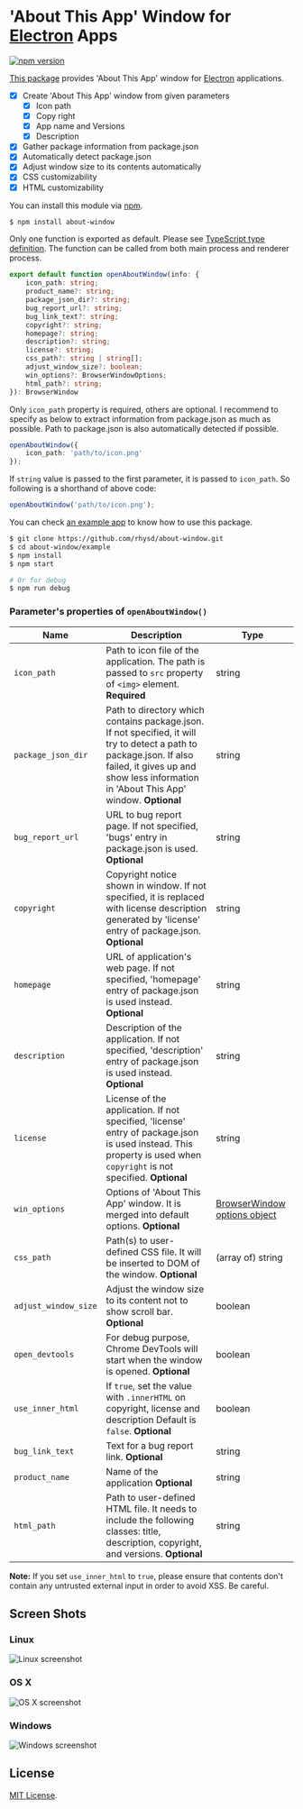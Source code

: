 'About This App' Window for [Electron](https://github.com/atom/electron) Apps
=============================================================================
[![npm version](https://badge.fury.io/js/about-window.svg)](https://www.npmjs.com/package/about-window)

[This package](https://www.npmjs.com/package/about-window) provides 'About This App' window for [Electron](https://github.com/atom/electron) applications.

- [x] Create 'About This App' window from given parameters
  - [x] Icon path
  - [x] Copy right
  - [x] App name and Versions
  - [x] Description
- [x] Gather package information from package.json
- [x] Automatically detect package.json
- [x] Adjust window size to its contents automatically
- [x] CSS customizability
- [x] HTML customizability

You can install this module via [npm](https://www.npmjs.com/).

```sh
$ npm install about-window
```

Only one function is exported as default.  Please see [TypeScript type definition](index.d.ts).
The function can be called from both main process and renderer process.

```typescript
export default function openAboutWindow(info: {
    icon_path: string;
    product_name?: string;
    package_json_dir?: string;
    bug_report_url?: string;
    bug_link_text?: string;
    copyright?: string;
    homepage?: string;
    description?: string;
    license?: string;
    css_path?: string | string[];
    adjust_window_size?: boolean;
    win_options?: BrowserWindowOptions;
    html_path?: string;
}): BrowserWindow
```

Only `icon_path` property is required, others are optional.
I recommend to specify as below to extract information from package.json as much as possible.
Path to package.json is also automatically detected if possible.

```typescript
openAboutWindow({
    icon_path: 'path/to/icon.png'
});
```

If `string` value is passed to the first parameter, it is passed to `icon_path`. So following is a shorthand of above code:

```typescript
openAboutWindow('path/to/icon.png');
```

You can check [an example app](example) to know how to use this package.

```sh
$ git clone https://github.com/rhysd/about-window.git
$ cd about-window/example
$ npm install
$ npm start

# Or for debug
$ npm run debug
```

### Parameter's properties of `openAboutWindow()`

| Name | Description | Type |
|------|-------------|------|
| `icon_path` | Path to icon file of the application. The path is passed to `src` property of `<img>` element. **Required** | string |
| `package_json_dir` | Path to directory which contains package.json.  If not specified, it will try to detect a path to package.json.  If also failed, it gives up and show less information in 'About This App' window. **Optional** | string |
| `bug_report_url` | URL to bug report page.  If not specified, 'bugs' entry in package.json is used. **Optional** | string |
| `copyright` | Copyright notice shown in window.  If not specified, it is replaced with license description generated by 'license' entry of package.json. **Optional** | string |
| `homepage` | URL of application's web page.  If not specified, 'homepage' entry of package.json is used instead. **Optional** | string |
| `description` | Description of the application.  If not specified, 'description' entry of package.json is used instead. **Optional** | string |
| `license` | License of the application.  If not specified, 'license' entry of package.json is used instead. This property is used when `copyright` is not specified. **Optional** | string |
| `win_options` | Options of 'About This App' window.  It is merged into default options. **Optional** | [BrowserWindow options object](https://github.com/atom/electron/blob/master/docs/api/browser-window.md#new-browserwindowoptions) |
| `css_path` | Path(s) to user-defined CSS file.  It will be inserted to DOM of the window. **Optional** | (array of) string |
| `adjust_window_size` | Adjust the window size to its content not to show scroll bar. **Optional** | boolean |
| `open_devtools` | For debug purpose, Chrome DevTools will start when the window is opened. **Optional** | boolean |
| `use_inner_html` | If `true`, set the value with `.innerHTML` on copyright, license and description Default is `false`. **Optional** | boolean |
| `bug_link_text` | Text for a bug report link. **Optional** | string |
| `product_name` | Name of the application **Optional** | string |
| `html_path` | Path to user-defined HTML file. It needs to include the following classes: title, description, copyright, and versions. **Optional** | string |

**Note:** If you set `use_inner_html` to `true`, please ensure that contents don't contain any untrusted external input
in order to avoid XSS. Be careful.

## Screen Shots

### Linux

![Linux screenshot](https://raw.githubusercontent.com/rhysd/ss/master/about-window/about-window-linux.png)

### OS X

![OS X screenshot](https://raw.githubusercontent.com/rhysd/ss/master/about-window/about-window-os-x.png)

### Windows

![Windows screenshot](https://raw.githubusercontent.com/rhysd/ss/master/about-window/about-window-windows.jpg)

## License

[MIT License](/LICENSE.txt).

